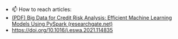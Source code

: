 - 📫 How to reach articles: 
- [(PDF) Big Data for Credit Risk Analysis: Efficient Machine Learning Models Using PySpark (researchgate.net)](https://www.researchgate.net/publication/374860505_Big_Data_for_Credit_Risk_Analysis_Efficient_Machine_Learning_Models_Using_PySpark)
- https://doi.org/10.1016/j.eswa.2021.114835

